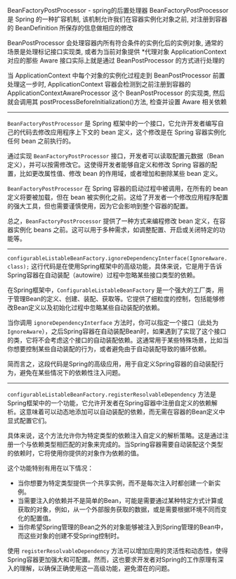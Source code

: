 BeanFactoryPostProcessor - spring的后置处理器
BeanFactoryPostProcessor 是 Spring 的一种扩容机制, 该机制允许我们在容器实例化对象之前, 对注册到容器的 BeanDefinition 所保存的信息做相应的修改

BeanPostProcessor 会处理容器内所有符合条件的实例化后的实例对象, 通常的场景是处理标记接口实现类, 或者为当前对象提供 *代理对象
ApplicationContext 对应的那些 Aware 接口实际上就是通过 BeanPostProcessor 的方式进行处理的

当 ApplicationContext 中每个对象的实例化过程走到 BeanPostProcessor 前置处理这一步时,
ApplicationContext 容器会检测到之前注册到容器的 ApplicationContextAwareProcessor 这个 BeanPostProcessor 的实现类,
然后就会调用其 postProcessBeforeInitialization()方法, 检查并设置 Aware 相关依赖

---

`BeanFactoryPostProcessor` 是 Spring 框架中的一个接口，它允许开发者编写自己的代码去修改应用程序上下文的 bean 定义，这个修改是在 Spring 容器实例化任何 bean 之前执行的。

通过实现 `BeanFactoryPostProcessor` 接口，开发者可以读取配置元数据（Bean 定义），并可以按需修改它。这使得开发者能够自定义和修改 Spring 容器的配置，比如更改属性值、修改 bean 的作用域，或者增加和删除某些 bean 定义。

`BeanFactoryPostProcessor` 在 Spring 容器的启动过程中被调用，在所有的 bean 定义将要被加载，但在 bean 被实例化之前。这给了开发者一个修改应用程序配置的强大工具，但也需要谨慎使用，因为它会影响到整个容器的配置。

总之，`BeanFactoryPostProcessor` 提供了一种方式来编程修改 bean 定义，在容器实例化 beans 之前。这可以用于多种需求，如调整配置、开启或关闭特定的功能等。

---

`configurableListableBeanFactory.ignoreDependencyInterface(IgnoreAware.class);` 这行代码是在使用Spring框架中的高级功能，具体来说，它是用于告诉Spring容器在自动装配（autowire）过程中忽略某些接口类型的依赖。

在Spring框架中，`ConfigurableListableBeanFactory` 是一个强大的工厂类，用于管理Bean的定义、创建、装配、获取等。它提供了细粒度的控制，包括能够修改Bean定义以及初始化过程中忽略某些自动装配的依赖。

当你调用 `ignoreDependencyInterface` 方法时，你可以指定一个接口（此处为 `IgnoreAware`），之后Spring容器在自动装配Bean时，如果遇到了实现了这个接口的类，它将不会考虑这个接口的自动装配依赖。这通常用于某些特殊场景，比如当你想要控制某些自动装配的行为，或者避免由于自动装配导致的循环依赖。

简而言之，这段代码是Spring的高级应用，用于自定义Spring容器的自动装配行为，避免在某些情况下的依赖性注入问题。

---

`configurableListableBeanFactory.registerResolvableDependency` 方法是Spring框架中的一个功能，它允许开发者在Spring容器中注册自定义的依赖解析。这意味着可以动态地添加可以自动装配的依赖，而无需在容器的Bean定义中显式配置它们。

具体来说，这个方法允许你为特定类型的依赖注入自定义的解析策略。这是通过注册一个与依赖类型相匹配的对象来完成的。当Spring容器需要自动装配这个类型的依赖时，它将使用你提供的对象作为依赖的值。

这个功能特别有用在以下情况：

- 当你想要为特定类型提供一个共享实例，而不是每次注入时都创建一个新实例。
- 当需要注入的依赖并不是简单的Bean，可能是需要通过某种特定方式计算或获取的对象，例如，从一个外部服务获取的数据，或是需要根据环境不同而变化的配置值。
- 当你希望Spring管理的Bean之外的对象能够被注入到Spring管理的Bean中，而这些对象的创建不受Spring控制时。

使用 `registerResolvableDependency` 方法可以增加应用的灵活性和动态性，使得Spring容器更加强大和可配置。然而，这也要求开发者对Spring的工作原理有深入的理解，以确保正确使用这一高级功能，避免潜在的问题。

